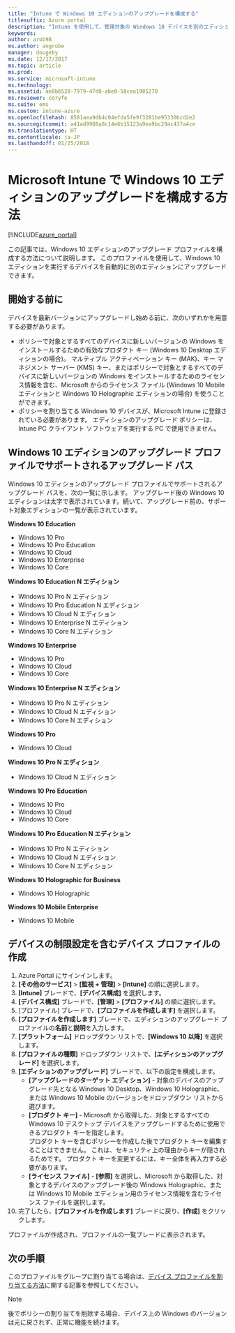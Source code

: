 ```yaml
---
title: "Intune で Windows 10 エディションのアップグレードを構成する"
titlesuffix: Azure portal
description: "Intune を使用して、管理対象の Windows 10 デバイスを別のエディションにアップグレードする方法について説明します。\""
keywords: 
author: arob98
ms.author: angrobe
manager: dougeby
ms.date: 12/17/2017
ms.topic: article
ms.prod: 
ms.service: microsoft-intune
ms.technology: 
ms.assetid: ae8b6528-7979-47d8-abe0-58cea1905270
ms.reviewer: coryfe
ms.suite: ems
ms.custom: intune-azure
ms.openlocfilehash: 8581aea9db4c04efda5fe9f3281be95330bcd2e2
ms.sourcegitcommit: a41ad9988a8c14e6b15123a9ea9bc29ac437a4ce
ms.translationtype: HT
ms.contentlocale: ja-JP
ms.lasthandoff: 01/25/2018
---
```

# <a name="how-to-configure-windows-10-edition-upgrades-in-microsoft-intune"></a>Microsoft Intune で Windows 10 エディションのアップグレードを構成する方法
[!INCLUDE[azure_portal](./includes/azure_portal.md)]

この記事では、Windows 10 エディションのアップグレード プロファイルを構成する方法について説明します。 このプロファイルを使用して、Windows 10 エディションを実行するデバイスを自動的に別のエディションにアップグレードできます。 

## <a name="before-you-start"></a>開始する前に
デバイスを最新バージョンにアップグレードし始める前に、次のいずれかを用意する必要があります。

- ポリシーで対象とするすべてのデバイスに新しいバージョンの Windows をインストールするための有効なプロダクト キー (Windows 10 Desktop エディションの場合)。 マルティプル アクティベーション キー (MAK)、キー マネジメント サーバー (KMS) キー、またはポリシーで対象とするすべてのデバイスに新しいバージョンの Windows をインストールするためのライセンス情報を含む、Microsoft からのライセンス ファイル (Windows 10 Mobile エディションと Windows 10 Holographic エディションの場合) を使うことができます。
- ポリシーを割り当てる Windows 10 デバイスが、Microsoft Intune に登録されている必要があります。 エディションのアップグレード ポリシーは、Intune PC クライアント ソフトウェアを実行する PC で使用できません。

## <a name="supported-upgrade-paths-for-the-windows-10-edition-upgrade-profile"></a>Windows 10 エディションのアップグレード プロファイルでサポートされるアップグレード パス
Windows 10 エディションのアップグレード プロファイルでサポートされるアップグレード パスを、次の一覧に示します。 アップグレード後の Windows 10 エディションは太字で表示されています。続いて、アップグレード前の、サポート対象エディションの一覧が表示されています。

**Windows 10 Education**
- Windows 10 Pro
- Windows 10 Pro Education
- Windows 10 Cloud
- Windows 10 Enterprise
- Windows 10 Core
    
**Windows 10 Education N エディション**    
- Windows 10 Pro N エディション
- Windows 10 Pro Education N エディション
- Windows 10 Cloud N エディション
- Windows 10 Enterprise N エディション
- Windows 10 Core N エディション
    
**Windows 10 Enterprise**
- Windows 10 Pro
- Windows 10 Cloud
- Windows 10 Core
    
**Windows 10 Enterprise N エディション**
- Windows 10 Pro N エディション
- Windows 10 Cloud N エディション
- Windows 10 Core N エディション
    
**Windows 10 Pro**
- Windows 10 Cloud
    
**Windows 10 Pro N エディション**
- Windows 10 Cloud N エディション
    
**Windows 10 Pro Education**
- Windows 10 Pro
- Windows 10 Cloud
- Windows 10 Core
    
**Windows 10 Pro Education N エディション**
- Windows 10 Pro N エディション
- Windows 10 Cloud N エディション
- Windows 10 Core N エディション

**Windows 10 Holographic for Business**
- Windows 10 Holographic

**Windows 10 Mobile Enterprise**
- Windows 10 Mobile

<!--The following table provides information about the supported upgrade paths for Windows 10 editions in this policy:

![supported](./media/check_grn.png)  (X) = not supported    
![unsupported](./media/x_blk.png)    (green checkmark) = supported    

|Upgrade from edition\Upgrade to edition|Education|Education N|Pro Education|Pro Education N|Enterprise|Enterprise N|Professional|Professional N|Mobile Enterprise|Holographic for Business|
|--------|--------|--------|--------|--------|--------|--------|--------|--------|--------|--------|--------|
|Pro|![supported](./media/check_grn.png)|![unsupported](./media/x_blk.png)|![supported](./media/check_grn.png)|![unsupported](./media/x_blk.png)|![supported](./media/check_grn.png)|![unsupported](./media/x_blk.png)|![unsupported](./media/x_blk.png)|![unsupported](./media/x_blk.png)|![unsupported](./media/x_blk.png)|![unsupported](./media/x_blk.png)|
|Pro N|![unsupported](./media/x_blk.png)|![supported](./media/check_grn.png)|![unsupported](./media/x_blk.png)|![supported](./media/check_grn.png)|![unsupported](./media/x_blk.png)|![supported](./media/check_grn.png)|![unsupported](./media/x_blk.png)|![unsupported](./media/x_blk.png)|![unsupported](./media/x_blk.png)|![unsupported](./media/x_blk.png)|
|Pro Education|![supported](./media/check_grn.png)|![unsupported](./media/x_blk.png)|![unsupported](./media/x_blk.png)|![unsupported](./media/x_blk.png)|![unsupported](./media/x_blk.png)|![unsupported](./media/x_blk.png)|![unsupported](./media/x_blk.png)|![unsupported](./media/x_blk.png)|![unsupported](./media/x_blk.png)|![unsupported](./media/x_blk.png)|
|Pro Education N|![unsupported](./media/x_blk.png)|![supported](./media/check_grn.png)|![unsupported](./media/x_blk.png)|![unsupported](./media/x_blk.png)|![unsupported](./media/x_blk.png)|![unsupported](./media/x_blk.png)|![unsupported](./media/x_blk.png)|![unsupported](./media/x_blk.png)|![unsupported](./media/x_blk.png)|![unsupported](./media/x_blk.png)|
|Cloud|![supported](./media/check_grn.png)|![unsupported](./media/x_blk.png)|![supported](./media/check_grn.png)|![unsupported](./media/x_blk.png)|![supported](./media/check_grn.png)|![unsupported](./media/x_blk.png)|![supported](./media/check_grn.png)|![unsupported](./media/x_blk.png)|![unsupported](./media/x_blk.png)|![unsupported](./media/x_blk.png)|
|Cloud N|![unsupported](./media/x_blk.png)|![supported](./media/check_grn.png)|![unsupported](./media/x_blk.png)|![supported](./media/check_grn.png)|![unsupported](./media/x_blk.png)|![supported](./media/check_grn.png)|![unsupported](./media/x_blk.png)|![supported](./media/check_grn.png)|![unsupported](./media/x_blk.png)|![unsupported](./media/x_blk.png)|
|Enterprise|![supported](./media/check_grn.png)|![unsupported](./media/x_blk.png)|![unsupported](./media/x_blk.png)|![unsupported](./media/x_blk.png)|![unsupported](./media/x_blk.png)|![unsupported](./media/x_blk.png)|![unsupported](./media/x_blk.png)|![unsupported](./media/x_blk.png)|![unsupported](./media/x_blk.png)|![unsupported](./media/x_blk.png)|
|Enterprise N|![unsupported](./media/x_blk.png)|![supported](./media/check_grn.png)|![unsupported](./media/x_blk.png)|![unsupported](./media/x_blk.png)|![unsupported](./media/x_blk.png)|![unsupported](./media/x_blk.png)|![unsupported](./media/x_blk.png)|![unsupported](./media/x_blk.png)|![unsupported](./media/x_blk.png)|![unsupported](./media/x_blk.png)|
|Core|![supported](./media/check_grn.png)|![unsupported](./media/x_blk.png)|![supported](./media/check_grn.png)|![unsupported](./media/x_blk.png)|![unsupported](./media/x_blk.png)|![unsupported](./media/x_blk.png)   |![unsupported](./media/x_blk.png)|![unsupported](./media/x_blk.png)|![unsupported](./media/x_blk.png)|![unsupported](./media/x_blk.png)|
|Core N|![unsupported](./media/x_blk.png)|![supported](./media/check_grn.png)|![unsupported](./media/x_blk.png)|![supported](./media/check_grn.png)|![unsupported](./media/x_blk.png)|![unsupported](./media/x_blk.png)|![unsupported](./media/x_blk.png)|![unsupported](./media/x_blk.png)|![unsupported](./media/x_blk.png)|![unsupported](./media/x_blk.png)|
|Mobile|![unsupported](./media/x_blk.png)|![unsupported](./media/x_blk.png)|![unsupported](./media/x_blk.png)|![unsupported](./media/x_blk.png)|![unsupported](./media/x_blk.png)|![unsupported](./media/x_blk.png)|![unsupported](./media/x_blk.png)|![unsupported](./media/x_blk.png)|![supported](./media/check_grn.png)|![unsupported](./media/x_blk.png)|
|Holographic|![unsupported](./media/x_blk.png)|![unsupported](./media/x_blk.png)|![unsupported](./media/x_blk.png)|![unsupported](./media/x_blk.png)|![unsupported](./media/x_blk.png)|![unsupported](./media/x_blk.png)|![unsupported](./media/x_blk.png)|![unsupported](./media/x_blk.png)|![unsupported](./media/x_blk.png)|![supported](./media/check_grn.png) -->

## <a name="create-a-device-profile-containing-device-restriction-settings"></a>デバイスの制限設定を含むデバイス プロファイルの作成
1. Azure Portal にサインインします。
2. **[その他のサービス]** > **[監視 + 管理]** > **[Intune]** の順に選択します。
3. **[Intune]** ブレードで、**[デバイス構成]** を選択します。
2. **[デバイス構成]** ブレードで、**[管理]** > **[プロファイル]** の順に選択します。
3. [プロファイル] ブレードで、**[プロファイルを作成します]** を選択します。
4. **[プロファイルを作成します]** ブレードで、エディションのアップグレード プロファイルの**名前**と**説明**を入力します。
5. **[プラットフォーム]** ドロップダウン リストで、**[Windows 10 以降]** を選択します。
6. **[プロファイルの種類]** ドロップダウン リストで、**[エディションのアップグレード]** を選択します。
7. **[エディションのアップグレード]** ブレードで、以下の設定を構成します。
    - **[アップグレードのターゲット エディション]** - 対象のデバイスのアップグレード先となる Windows 10 Desktop、Windows 10 Holographic、または Windows 10 Mobile のバージョンをドロップダウン リストから選びます。
    - **[プロダクト キー]** - Microsoft から取得した、対象とするすべての Windows 10 デスクトップ デバイスをアップグレードするために使用できるプロダクト キーを指定します。<br>プロダクト キーを含むポリシーを作成した後でプロダクト キーを編集することはできません。 これは、セキュリティ上の理由からキーが隠されるためです。 プロダクト キーを変更するには、キー全体を再入力する必要があります。
    - **[ライセンス ファイル]** - **[参照]** を選択し、Microsoft から取得した、対象とするデバイスのアップグレード後の Windows Holographic、または Windows 10 Mobile エディション用のライセンス情報を含むライセンス ファイルを選択します。
8. 完了したら、**[プロファイルを作成します]** ブレードに戻り、**[作成]** をクリックします。

プロファイルが作成され、プロファイルの一覧ブレードに表示されます。

## <a name="next-steps"></a>次の手順

このプロファイルをグループに割り当てる場合は、[デバイス プロファイルを割り当てる方法](device-profile-assign.md)に関する記事を参照してください。

>[!NOTE]
>後でポリシーの割り当てを削除する場合、デバイス上の Windows のバージョンは元に戻されず、正常に機能を続けます。

